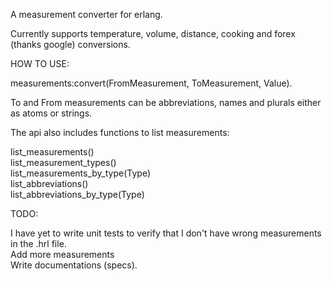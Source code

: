 A measurement converter for erlang.  
  
Currently supports temperature, volume, distance, cooking and forex (thanks google) conversions.  
  
HOW TO USE:  
  
measurements:convert(FromMeasurement, ToMeasurement, Value).  
  
To and From measurements can be abbreviations, names and plurals either as atoms or strings.  
  
The api also includes functions to list measurements:  
  
list_measurements()  
list_measurement_types()  
list_measurements_by_type(Type)  
list_abbreviations()  
list_abbreviations_by_type(Type)  
  
TODO:  
  
I have yet to write unit tests to verify that I don't have wrong measurements in the .hrl file.  
Add more measurements  
Write documentations (specs).